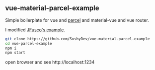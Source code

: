 ## vue-material-parcel-example

Simple boilerplate for vue and [parcel](https://parceljs.org/) and material-vue and vue router.

I modified [JFusco's example](https://github.com/JFusco/vue-router-vuex-example).

``` bash
git clone https://github.com/SushyDev/vue-material-parcel-example
cd vue-parcel-example
npm i
npm start
``` 
open browser and see http://localhost:1234